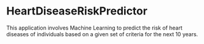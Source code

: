 # HeartDiseaseRiskPredictor
This application involves Machine Learning to predict the risk of heart diseases of individuals based on a given set of criteria for the next 10 years.
